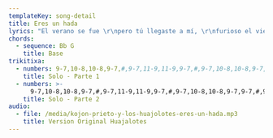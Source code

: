 ```yaml
---
templateKey: song-detail
title: Eres un hada
lyrics: "El verano se fue \r\npero tú llegaste a mí, \r\nfurioso el viento del norte \r\nruge helando todo, \r\nmas a mí no me importa \r\nteniéndote a mi lado, \r\ntu dulce y cálido aliento \r\nprotege mi reposo. \r\nAunque el bosque esté desnudo \r\ny los pájaros no canten, \r\n(Pues algún pajarraco ya canta). \r\naunque el día sea más corto \r\ny los campos estén blancos, \r\ndesde el momento en que te vi \r\npara mí ya es primavera, \r\nmi corazón se ha desbocado \r\ny eres tú la que me altera. \r\nEres un hada, eres un duende, \r\neres la diosa de las flores. \r\nHas disipado todas mis brumas, \r\nllenas mi vida de mil colores. \r\n-Sí, mis cuates, así era aquella chava que conocí en la floristería.\r\n-¿Era cálida? ¿Era cálida?\r\n-¿Cálida? Era pura catalítica.\r\n-Ajuya.\r\n-Éntrale, torpón, éntrale"
chords:
  - sequence: Bb G
    title: Base
trikitixa:
  - numbers: 9-7,10-8,10-8,9-7,#,9-7,11-9,11-9,9-7,#,9-7,10-8,10-8,9-7,9-7,#,9-7,10-8,10-8,9-7,#,9-7,11-9,11-9,9-7,#,9-7,10-8,10-8,9-7,+9-+7,#,+9-+7,+10-+8,+10-+8,+9-+7,#,+9-+7,+11-+9,+11-+9,+9-+7,#,+9-+7,+10-+8,+10-+8,+9-+7,+9-+7,#,+9-+7,+10-+8,+10-+8,+9-+7,#,+9-+7,+11-+9,+11-+9,+9-+7,#,+9-+7,+10-+8,+10-+8,+9-+7,+9-+7,#,+8-+3,+7-+5,+7-+5,+10-+8,+10-+8,+9-+7,+9-+7,11-9,11-9,+11-+9,11-9,+9-+7,+10-+8
    title: Solo - Parte 1
  - numbers: >-
      9-7,10-8,10-8,9-7,#,9-7,11-9,11-9,9-7,#,9-7,10-8,10-8,9-7,9-7,#,9-7,10-8,10-8,9-7,#,9-7,11-9,11-9,9-7,#,9-7,10-8,10-8,9-7,+9-+7,#,+9-+7,+10-+8,+10-+8,+9-+7,#,+9-+7,+11-+9,+11-+9,+9-+7,#,+9-+7,+10-+8,+10-+8,+9-+7,+9-+7,#,+9-+7,+10-+8,+10-+8,+9-+7,#,+9-+7,+11-+9,+11-+9,+9-+7,#,+9-+7,+10-+8,+10-+8,+9-+7,+9-+7,#,+8-+3,+7-+5,+7-+5,+10-+8,#,+8-+3,+7-+5,+7-+5,+10-+8,#,+8-+3,+7-+5,+7-+5,+10-+8,+10-+8,+9-+7,11-9
    title: Solo - Parte 2
audio:
  - file: /media/kojon-prieto-y-los-huajolotes-eres-un-hada.mp3
    title: Version Original Huajalotes
---
```


